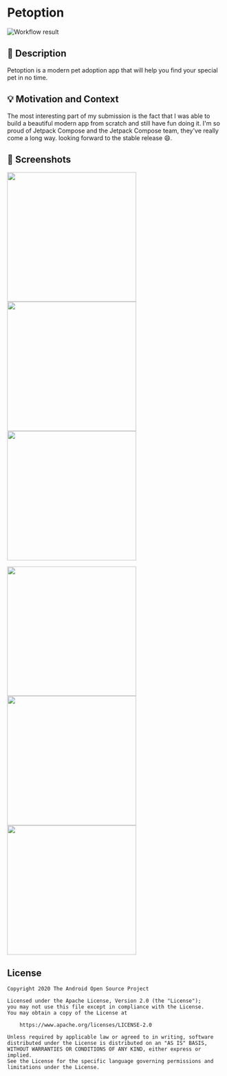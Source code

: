 # Petoption

![Workflow result](https://github.com/whyrising/android-dev-challenge-compose/workflows/Check/badge.svg)


## :scroll: Description

Petoption is a modern pet adoption app that will help you find your special pet in no time.


## :bulb: Motivation and Context

The most interesting part of my submission is the fact that I was able to build a beautiful modern app from scratch and still have fun doing it. I'm so proud of Jetpack Compose and the Jetpack Compose team, they've really come a long way. looking forward to the stable release :smile:.


## :camera_flash: Screenshots

<img src="results/screenshot_1.png" width="300" /><img src="results/screenshot_2.png" width="300"/><img src="art/screenshot_3.png" width="300" />

<img src="art/screenshot_1_dark.png" width="300" /><img src="art/screenshot_2_dark.png" width="300" /><img src="art/screenshot_3_dark.png" width="300" />

## License

```
Copyright 2020 The Android Open Source Project

Licensed under the Apache License, Version 2.0 (the "License");
you may not use this file except in compliance with the License.
You may obtain a copy of the License at

    https://www.apache.org/licenses/LICENSE-2.0

Unless required by applicable law or agreed to in writing, software
distributed under the License is distributed on an "AS IS" BASIS,
WITHOUT WARRANTIES OR CONDITIONS OF ANY KIND, either express or implied.
See the License for the specific language governing permissions and
limitations under the License.
```